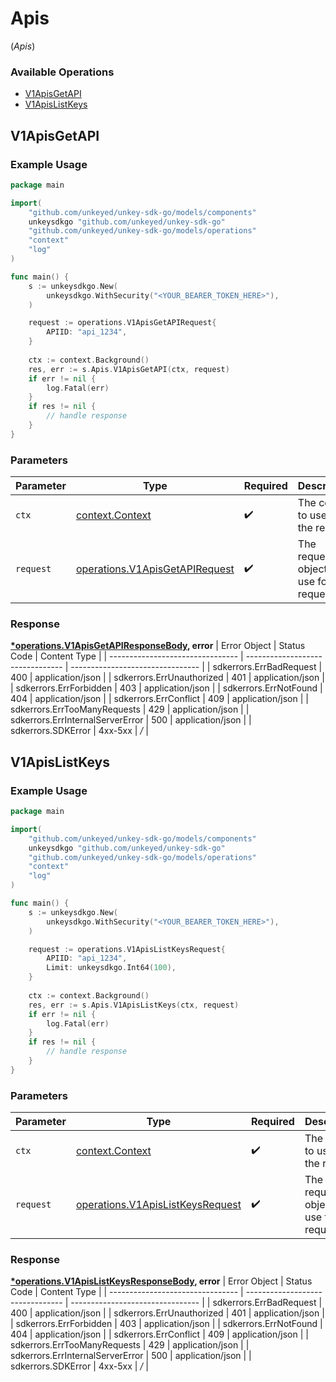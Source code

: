# Apis
(*Apis*)

### Available Operations

* [V1ApisGetAPI](#v1apisgetapi)
* [V1ApisListKeys](#v1apislistkeys)

## V1ApisGetAPI

### Example Usage

```go
package main

import(
	"github.com/unkeyed/unkey-sdk-go/models/components"
	unkeysdkgo "github.com/unkeyed/unkey-sdk-go"
	"github.com/unkeyed/unkey-sdk-go/models/operations"
	"context"
	"log"
)

func main() {
    s := unkeysdkgo.New(
        unkeysdkgo.WithSecurity("<YOUR_BEARER_TOKEN_HERE>"),
    )

    request := operations.V1ApisGetAPIRequest{
        APIID: "api_1234",
    }
    
    ctx := context.Background()
    res, err := s.Apis.V1ApisGetAPI(ctx, request)
    if err != nil {
        log.Fatal(err)
    }
    if res != nil {
        // handle response
    }
}
```

### Parameters

| Parameter                                                                        | Type                                                                             | Required                                                                         | Description                                                                      |
| -------------------------------------------------------------------------------- | -------------------------------------------------------------------------------- | -------------------------------------------------------------------------------- | -------------------------------------------------------------------------------- |
| `ctx`                                                                            | [context.Context](https://pkg.go.dev/context#Context)                            | :heavy_check_mark:                                                               | The context to use for the request.                                              |
| `request`                                                                        | [operations.V1ApisGetAPIRequest](../../models/operations/v1apisgetapirequest.md) | :heavy_check_mark:                                                               | The request object to use for the request.                                       |


### Response

**[*operations.V1ApisGetAPIResponseBody](../../models/operations/v1apisgetapiresponsebody.md), error**
| Error Object                     | Status Code                      | Content Type                     |
| -------------------------------- | -------------------------------- | -------------------------------- |
| sdkerrors.ErrBadRequest          | 400                              | application/json                 |
| sdkerrors.ErrUnauthorized        | 401                              | application/json                 |
| sdkerrors.ErrForbidden           | 403                              | application/json                 |
| sdkerrors.ErrNotFound            | 404                              | application/json                 |
| sdkerrors.ErrConflict            | 409                              | application/json                 |
| sdkerrors.ErrTooManyRequests     | 429                              | application/json                 |
| sdkerrors.ErrInternalServerError | 500                              | application/json                 |
| sdkerrors.SDKError               | 4xx-5xx                          | */*                              |

## V1ApisListKeys

### Example Usage

```go
package main

import(
	"github.com/unkeyed/unkey-sdk-go/models/components"
	unkeysdkgo "github.com/unkeyed/unkey-sdk-go"
	"github.com/unkeyed/unkey-sdk-go/models/operations"
	"context"
	"log"
)

func main() {
    s := unkeysdkgo.New(
        unkeysdkgo.WithSecurity("<YOUR_BEARER_TOKEN_HERE>"),
    )

    request := operations.V1ApisListKeysRequest{
        APIID: "api_1234",
        Limit: unkeysdkgo.Int64(100),
    }
    
    ctx := context.Background()
    res, err := s.Apis.V1ApisListKeys(ctx, request)
    if err != nil {
        log.Fatal(err)
    }
    if res != nil {
        // handle response
    }
}
```

### Parameters

| Parameter                                                                            | Type                                                                                 | Required                                                                             | Description                                                                          |
| ------------------------------------------------------------------------------------ | ------------------------------------------------------------------------------------ | ------------------------------------------------------------------------------------ | ------------------------------------------------------------------------------------ |
| `ctx`                                                                                | [context.Context](https://pkg.go.dev/context#Context)                                | :heavy_check_mark:                                                                   | The context to use for the request.                                                  |
| `request`                                                                            | [operations.V1ApisListKeysRequest](../../models/operations/v1apislistkeysrequest.md) | :heavy_check_mark:                                                                   | The request object to use for the request.                                           |


### Response

**[*operations.V1ApisListKeysResponseBody](../../models/operations/v1apislistkeysresponsebody.md), error**
| Error Object                     | Status Code                      | Content Type                     |
| -------------------------------- | -------------------------------- | -------------------------------- |
| sdkerrors.ErrBadRequest          | 400                              | application/json                 |
| sdkerrors.ErrUnauthorized        | 401                              | application/json                 |
| sdkerrors.ErrForbidden           | 403                              | application/json                 |
| sdkerrors.ErrNotFound            | 404                              | application/json                 |
| sdkerrors.ErrConflict            | 409                              | application/json                 |
| sdkerrors.ErrTooManyRequests     | 429                              | application/json                 |
| sdkerrors.ErrInternalServerError | 500                              | application/json                 |
| sdkerrors.SDKError               | 4xx-5xx                          | */*                              |
